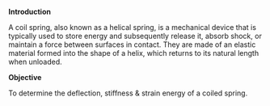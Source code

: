 **Introduction**

A coil spring, also known as a helical spring, is a mechanical device that is typically used to store energy and subsequently release it, absorb shock, or maintain a force between surfaces in contact. They are made of an elastic material formed into the shape of a helix, which returns to its natural length when unloaded.


**Objective**

To determine the deflection, stiffness & strain energy of a coiled spring. 



